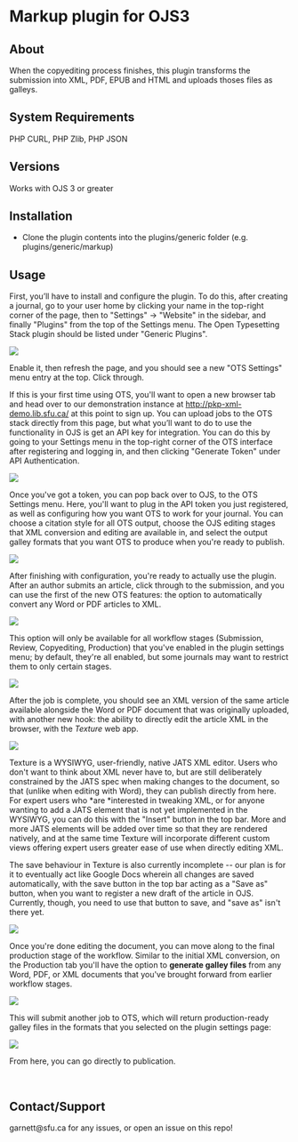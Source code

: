 Markup plugin for OJS3
======================

About
-----

When the copyediting process finishes, this plugin transforms the submission into XML, PDF, EPUB and HTML and uploads thoses files as galleys.

System Requirements
-------------------

PHP CURL, PHP Zlib, PHP JSON

Versions
--------

Works with OJS 3 or greater

Installation
------------

-   Clone the plugin contents into the plugins/generic folder (e.g. plugins/generic/markup)

Usage
-----

First, you’ll have to install and configure the plugin. To do this, after creating a journal, go to your user home by clicking your name in the top-right corner of the page, then to "Settings" -\> "Website" in the sidebar, and finally "Plugins" from the top of the Settings menu. The Open Typesetting Stack plugin should be listed under "Generic Plugins".

![](https://github.com/kaschioudi/ojs3-markup/blob/master/readme-images/plugins.png?raw=true)

Enable it, then refresh the page, and you should see a new "OTS Settings" menu entry at the top. Click through.

If this is your first time using OTS, you'll want to open a new browser tab and head over to our demonstration instance at <http://pkp-xml-demo.lib.sfu.ca/> at this point to sign up. You can upload jobs to the OTS stack directly from this page, but what you’ll want to do to use the functionality in OJS is get an API key for integration. You can do this by going to your Settings menu in the top-right corner of the OTS interface after registering and logging in, and then clicking "Generate Token" under API Authentication.

![](https://github.com/kaschioudi/ojs3-markup/blob/master/readme-images/otsapikey.png?raw=true)

Once you've got a token, you can pop back over to OJS, to the OTS Settings menu. Here, you'll want to plug in the API token you just registered, as well as configuring how you want OTS to work for your journal. You can choose a citation style for all OTS output, choose the OJS editing stages that XML conversion and editing are available in, and select the output galley formats that you want OTS to produce when you're ready to publish.

![](https://github.com/kaschioudi/ojs3-markup/blob/master/readme-images/otssettings.png?raw=true)

After finishing with configuration, you're ready to actually use the plugin. After an author submits an article, click through to the submission, and you can use the first of the new OTS features: the option to automatically convert any Word or PDF articles to XML.

![](https://github.com/kaschioudi/ojs3-markup/blob/master/readme-images/convert.png?raw=true)

This option will only be available for all workflow stages (Submission, Review, Copyediting, Production) that you've enabled in the plugin settings menu; by default, they're all enabled, but some journals may want to restrict them to only certain stages.

![](https://github.com/kaschioudi/ojs3-markup/blob/master/readme-images/complete.png?raw=true)

After the job is complete, you should see an XML version of the same article available alongside the Word or PDF document that was originally uploaded, with another new hook: the ability to directly edit the article XML in the browser, with the *Texture* web app.

![](https://github.com/kaschioudi/ojs3-markup/blob/master/readme-images/edit.png?raw=true)

​Texture is a WYSIWYG, user-friendly, native JATS XML editor. Users who don't want to think about XML never have to, but are still deliberately constrained by the JATS spec when making changes to the document, so that (unlike when editing with Word), they can publish directly from here. For expert users who *are *interested in tweaking XML, or for anyone wanting to add a JATS element that is not yet implemented in the WYSIWYG, you can do this with the "Insert" button in the top bar. More and more JATS elements will be added over time so that they are rendered natively, and at the same time Texture will incorporate different custom views offering expert users greater ease of use when directly editing XML.

The save behaviour in Texture is also currently incomplete -- our plan is for it to eventually act like Google Docs wherein all changes are saved automatically, with the save button in the top bar acting as a "Save as" button, when you want to register a new draft of the article in OJS. Currently, though, you need to use that button to save, and "save as" isn't there yet.

![](https://github.com/kaschioudi/ojs3-markup/blob/master/readme-images/texture.png?raw=true)

Once you're done editing the document, you can move along to the final production stage of the workflow. Similar to the initial XML conversion, on the Production tab you'll have the option to **generate galley files** from any Word, PDF, or XML documents that you've brought forward from earlier workflow stages.

![](https://github.com/kaschioudi/ojs3-markup/blob/master/readme-images/galley.png?raw=true)

This will submit another job to OTS, which will return production-ready galley files in the formats that you selected on the plugin settings page:

![](https://github.com/kaschioudi/ojs3-markup/blob/master/readme-images/galleys.png?raw=true)

​From here, you can go directly to publication.

 

Contact/Support
---------------

garnett\@sfu.ca for any issues, or open an issue on this repo!
